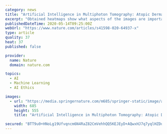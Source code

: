 ```yaml
---
category: news
title: "Artificial Intelligence in Multiphoton Tomography: Atopic Dermatitis Diagnosis"
excerpt: "Obtained heatmaps show what aspects of the images are important for a given classification. We showed that MPT imaging can be combined with artificial intelligence to successfully diagnose AD. The proposed approach serves as a framework for the automatic diagnosis of skin disorders using MPT. The human skin is affected by many prevalent ..."
publishedDateTime: 2020-05-14T09:25:00Z
webUrl: "https://www.nature.com/articles/s41598-020-64937-x"
type: article
quality: 37
heat: 37
published: false

provider:
  name: Nature
  domain: nature.com

topics:
  - AI
  - Machine Learning
  - AI Ethics

images:
  - url: "https://media.springernature.com/m685/springer-static/image/art%3A10.1038%2Fs41598-020-64937-x/MediaObjects/41598_2020_64937_Fig1_HTML.png"
    width: 685
    height: 555
    title: "Artificial Intelligence in Multiphoton Tomography: Atopic Dermatitis Diagnosis"

secured: "BTT9u0+HNoLg19Ufvqncm6N4RaZ82CmVehhQQ5KEJEyD+AQwxHJ7q7yqlHZDuQnxtuXuIiykJ3pBDPol3f7zoVbguskX+JnBq2N7AQ9faoieKIhdTnyjTs2UOXmbycpgh1kB0wFM43rXy2pLE7nHZn4LCqn7RSUpcfZXbt4AfxZaS6s+BPfxtBE18LPNwOvhQ4Lw/NaHrexpHYQcQrp7VWdgfJ08bPTdZaBJul2nKh6skvvWHoWIEZCVAfiivi6BRz2MNAXnbb3DrvFF3VmCTcG/WLLTaj2Bm9wJslSI6aYqXTNykLz4bM+zJh8fGJyaFEmnw0CEfWqQAC3Q1e/BVeZ31Qsq4WCFe/zmeqg0/xxoQKH5Fy33yrs33NtexTIwuQEQc1GugGeua7oerLQNKJI13vaZT1+sIq5FLqYTDPLPHDD2vokCTDQiuxqOtGrpdGYT8ZjNkilZ3YGeMaHwb1Z88/KtSZRXUylo6Ka+7I8=;u6btuPhoRn2AGt4AcJ0ong=="
---
```


